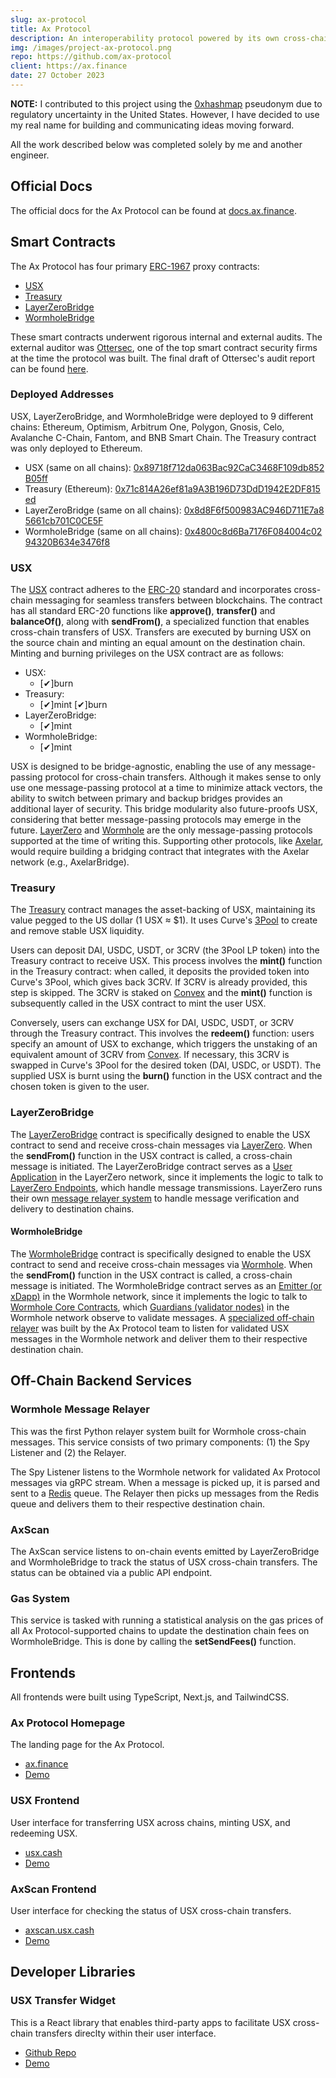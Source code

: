 ```yaml
---
slug: ax-protocol
title: Ax Protocol
description: An interoperability protocol powered by its own cross-chain native stablecoin, USX. The USX stablecoin is pegged to the US dollar and backed by Curve's 3Pool. The stablecoin is fungible across all supported chains, requires only gas fees for transfers, and is immune to slippage.
img: /images/project-ax-protocol.png
repo: https://github.com/ax-protocol
client: https://ax.finance
date: 27 October 2023
---
```


**NOTE:** I contributed to this project using the [0xhashmap](https://github.com/0xhashmap) pseudonym due to regulatory uncertainty in the United States. However, I have decided to use my real name for building and communicating ideas moving forward.

All the work described below was completed solely by me and another engineer.

## Official Docs

The official docs for the Ax Protocol can be found at [docs.ax.finance](https://docs.ax.finance).

## Smart Contracts

The Ax Protocol has four primary [ERC-1967](https://eips.ethereum.org/EIPS/eip-1967) proxy contracts:

-   [USX](https://github.com/Ax-Protocol/usx-contracts/blob/main/src/token/USX.sol)
-   [Treasury](https://github.com/Ax-Protocol/usx-contracts/blob/main/src/treasury/Treasury.sol)
-   [LayerZeroBridge](https://github.com/Ax-Protocol/usx-contracts/blob/main/src/bridging/layer_zero/LayerZeroBridge.sol)
-   [WormholeBridge](https://github.com/Ax-Protocol/usx-contracts/blob/main/src/bridging/wormhole/WormholeBridge.sol)

These smart contracts underwent rigorous internal and external audits. The external auditor was [Ottersec](https://osec.io), one of the top smart contract security firms at the time the protocol was built. The final draft of Ottersec's audit report can be found [here](https://docs.ax.finance/references/audit-reports).

### Deployed Addresses

USX, LayerZeroBridge, and WormholeBridge were deployed to 9 different chains: Ethereum, Optimism, Arbitrum One, Polygon, Gnosis, Celo, Avalanche C-Chain, Fantom, and BNB Smart Chain. The Treasury contract was only deployed to Ethereum.

-   USX (same on all chains): <a href="https://blockscan.com/address/0x89718f712da063Bac92CaC3468F109db852B05ff"><span style="word-break: break-all">0x89718f712da063Bac92CaC3468F109db852B05ff</span></a>
-   Treasury (Ethereum): <a href="https://etherscan.io/address/0x71c814A26ef81a9A3B196D73DdD1942E2DF815ed"><span style="word-break: break-all">0x71c814A26ef81a9A3B196D73DdD1942E2DF815ed</span></a>
-   LayerZeroBridge (same on all chains): <a href="https://blockscan.com/address/0x8d8F6f500983AC946D711E7a85661cb701C0CE5F"><span style="word-break: break-all">0x8d8F6f500983AC946D711E7a85661cb701C0CE5F</span></a>
-   WormholeBridge (same on all chains): <a href="https://blockscan.com/address/0x4800c8d6Ba7176F084004c0294320B634e3476f8"><span style="word-break: break-all">0x4800c8d6Ba7176F084004c0294320B634e3476f8</span></a>

### USX

The [USX](https://github.com/Ax-Protocol/usx-contracts/blob/main/src/token/USX.sol) contract adheres to the [ERC-20](https://eips.ethereum.org/EIPS/eip-20) standard and incorporates cross-chain messaging for seamless transfers between blockchains. The contract has all standard ERC-20 functions like **approve()**, **transfer()** and **balanceOf()**, along with **sendFrom()**, a specialized function that enables cross-chain transfers of USX. Transfers are executed by burning USX on the source chain and minting an equal amount on the destination chain. Minting and burning privileges on the USX contract are as follows:

-   USX:
    -   \[✔]burn
-   Treasury:
    -   \[✔]mint \[✔]burn
-   LayerZeroBridge:
    -   \[✔]mint
-   WormholeBridge:
    -   \[✔]mint

USX is designed to be bridge-agnostic, enabling the use of any message-passing protocol for cross-chain transfers. Although it makes sense to only use one message-passing protocol at a time to minimize attack vectors, the ability to switch between primary and backup bridges provides an additional layer of security. This bridge modularity also future-proofs USX, considering that better message-passing protocols may emerge in the future. [LayerZero](https://layerzero.network) and [Wormhole](https://wormhole.com) are the only message-passing protocols supported at the time of writing this. Supporting other protocols, like [Axelar](https://axelar.network), would require building a bridging contract that integrates with the Axelar network (e.g., AxelarBridge).

### Treasury

The [Treasury](https://github.com/Ax-Protocol/usx-contracts/blob/main/src/treasury/Treasury.sol) contract manages the asset-backing of USX, maintaining its value pegged to the US dollar (1 USX ≈ $1). It uses Curve's [3Pool](https://curve.fi/#/ethereum/pools/3pool/deposit) to create and remove stable USX liquidity.

Users can deposit DAI, USDC, USDT, or 3CRV (the 3Pool LP token) into the Treasury contract to receive USX. This process involves the **mint()** function in the Treasury contract: when called, it deposits the provided token into Curve's 3Pool, which gives back 3CRV. If 3CRV is already provided, this step is skipped. The 3CRV is staked on [Convex](https://www.convexfinance.com/) and the **mint()** function is subsequently called in the USX contract to mint the user USX.

Conversely, users can exchange USX for DAI, USDC, USDT, or 3CRV through the Treasury contract. This involves the **redeem()** function: users specify an amount of USX to exchange, which triggers the unstaking of an equivalent amount of 3CRV from [Convex](https://www.convexfinance.com/). If necessary, this 3CRV is swapped in Curve's 3Pool for the desired token (DAI, USDC, or USDT). The supplied USX is burnt using the **burn()** function in the USX contract and the chosen token is given to the user.

### LayerZeroBridge

The [LayerZeroBridge](https://github.com/Ax-Protocol/usx-contracts/blob/main/src/bridging/layer_zero/LayerZeroBridge.sol) contract is specifically designed to enable the USX contract to send and receive cross-chain messages via [LayerZero](https://layerzero.network). When the **sendFrom()** function in the USX contract is called, a cross-chain message is initiated. The LayerZeroBridge contract serves as a [User Application](https://layerzero.gitbook.io/docs/faq/glossary) in the LayerZero network, since it implements the logic to talk to [LayerZero Endpoints](https://layerzero.gitbook.io/docs/faq/layerzero-endpoint), which handle message transmissions. LayerZero runs their own [message relayer system](https://layerzero.gitbook.io/docs/ecosystem/relayer/develop-a-relayer) to handle message verification and delivery to destination chains.

#### WormholeBridge

The [WormholeBridge](https://github.com/Ax-Protocol/usx-contracts/blob/main/src/bridging/wormhole/WormholeBridge.sol) contract is specifically designed to enable the USX contract to send and receive cross-chain messages via [Wormhole](https://wormhole.com). When the **sendFrom()** function in the USX contract is called, a cross-chain message is initiated. The WormholeBridge contract serves as an [Emitter (or xDapp)](https://docs.wormhole.com/wormhole/explore-wormhole/components#on-chain-components) in the Wormhole network, since it implements the logic to talk to [Wormhole Core Contracts](https://docs.wormhole.com/wormhole/explore-wormhole/core-contracts), which [Guardians (validator nodes)](https://docs.wormhole.com/wormhole/explore-wormhole/guardian) in the Wormhole network observe to validate messages. A [specialized off-chain relayer](https://docs.wormhole.com/wormhole/explore-wormhole/relayer#specialized-relayers) was built by the Ax Protocol team to listen for validated USX messages in the Wormhole network and deliver them to their respective destination chain.

## Off-Chain Backend Services

### Wormhole Message Relayer

This was the first Python relayer system built for Wormhole cross-chain messages. This service consists of two primary components: (1) the Spy Listener and (2) the Relayer.

The Spy Listener listens to the Wormhole network for validated Ax Protocol messages via gRPC stream. When a message is picked up, it is parsed and sent to a [Redis](https://redis.io) queue. The Relayer then picks up messages from the Redis queue and delivers them to their respective destination chain.

### AxScan

The AxScan service listens to on-chain events emitted by LayerZeroBridge and WormholeBridge to track the status of USX cross-chain transfers. The status can be obtained via a public API endpoint.

### Gas System

This service is tasked with running a statistical analysis on the gas prices of all Ax Protocol-supported chains to update the destination chain fees on WormholeBridge. This is done by calling the **setSendFees()** function.

## Frontends

All frontends were built using TypeScript, Next.js, and TailwindCSS.

### Ax Protocol Homepage

The landing page for the Ax Protocol.

-   [ax.finance](https://ax.finance)
-   [Demo](https://youtu.be/leKT48Y3Z_k)

### USX Frontend

User interface for transferring USX across chains, minting USX, and redeeming USX.

-   [usx.cash](https://usx.cash)
-   [Demo](https://youtu.be/zF00RIodux8)

### AxScan Frontend

User interface for checking the status of USX cross-chain transfers.

-   [axscan.usx.cash](https://axscan.usx.cash)
-   [Demo](https://youtu.be/ZDsVkCmSysE)

## Developer Libraries

### USX Transfer Widget

This is a React library that enables third-party apps to facilitate USX cross-chain transfers direclty within their user interface.

-   [Github Repo](https://github.com/Ax-Protocol/widgets)
-   [Demo](https://youtu.be/GbD3Pvbyig4)
